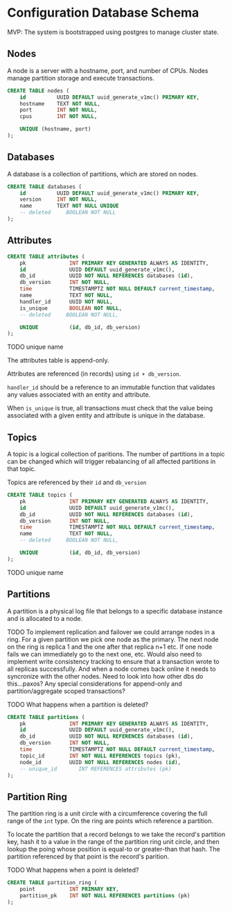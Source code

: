 # Configuration Database Schema

MVP: The system is bootstrapped using postgres to manage cluster state.

## Nodes

A node is a server with a hostname, port, and  number of CPUs. Nodes manage
partition storage and execute transactions.

```sql
CREATE TABLE nodes (
    id          UUID DEFAULT uuid_generate_v1mc() PRIMARY KEY,
    hostname    TEXT NOT NULL,
    port        INT NOT NULL,
    cpus        INT NOT NULL,

    UNIQUE (hostname, port)
);
```

## Databases

A database is a collection of partitions, which are stored on nodes.

```sql
CREATE TABLE databases (
    id          UUID DEFAULT uuid_generate_v1mc() PRIMARY KEY,
    version     INT NOT NULL,
    name        TEXT NOT NULL UNIQUE
    -- deleted     BOOLEAN NOT NULL
);
```

## Attributes

```sql
CREATE TABLE attributes (
    pk              INT PRIMARY KEY GENERATED ALWAYS AS IDENTITY,
    id              UUID DEFAULT uuid_generate_v1mc(),
    db_id           UUID NOT NULL REFERENCES databases (id),    
    db_version      INT NOT NULL,
    time            TIMESTAMPTZ NOT NULL DEFAULT current_timestamp,
    name            TEXT NOT NULL,
    handler_id      UUID NOT NULL,
    is_unique       BOOLEAN NOT NULL,
    -- deleted     BOOLEAN NOT NULL,

    UNIQUE          (id, db_id, db_version)
);
```

TODO unique name

The attributes table is append-only.

Attributes are referenced (in records) using `id + db_version`.

`handler_id` should be a reference to an immutable function that validates any
values associated with an entity and attribute.

When `is_unique` is true, all transactions must check that the value being
associated with a given entity and attribute is unique in the database.

## Topics

A topic is a logical collection of paritions. The number of partitions in a
topic can be changed which will trigger rebalancing of all affected partitions
in that topic.

Topics are referenced by their `id` and `db_version`

```sql
CREATE TABLE topics (
    pk              INT PRIMARY KEY GENERATED ALWAYS AS IDENTITY,
    id              UUID DEFAULT uuid_generate_v1mc(),
    db_id           UUID NOT NULL REFERENCES databases (id),
    db_version      INT NOT NULL,
    time            TIMESTAMPTZ NOT NULL DEFAULT current_timestamp,
    name            TEXT NOT NULL,
    -- deleted     BOOLEAN NOT NULL,

    UNIQUE          (id, db_id, db_version)
);
```

TODO unique name

## Partitions

A partition is a physical log file that belongs to a specific database instance
and is allocated to a node.

TODO To implement replication and failover we could arrange nodes in a ring. For
a given partition we pick one node as the primary. The next node on the ring is
replica 1 and the one after that replica n+1 etc. If one node fails we can
immediately go to the next one, etc. Would also need to implement write
consistency tracking to ensure that a transaction wrote to all replicas
successfully. And when a node comes back online it needs to syncronize with the
other nodes. Need to look into how other dbs do this...paxos? Any special
considerations for append-only and partition/aggregate scoped transactions?

TODO What happens when a partition is deleted?

```sql
CREATE TABLE partitions (
    pk              INT PRIMARY KEY GENERATED ALWAYS AS IDENTITY,
    id              UUID DEFAULT uuid_generate_v1mc(),
    db_id           UUID NOT NULL REFERENCES databases (id),
    db_version      INT NOT NULL,
    time            TIMESTAMPTZ NOT NULL DEFAULT current_timestamp,
    topic_id        INT NOT NULL REFERENCES topics (pk),
    node_id         UUID NOT NULL REFERENCES nodes (id),
    -- unique_id       INT REFERENCES attributes (pk)
);
```

## Partition Ring

The partition ring is a unit circle with a circumference covering the full range
of the `int` type. On the ring are points which reference a partition.

To locate the partition that a record belongs to we take the record's partition
key, hash it to a value in the range of the partition ring unit circle, and then
lookup the poing whose position is equal-to or greater-than that hash. The
partition referenced by that point is the record's parition.

TODO What happens when a point is deleted?

```sql
CREATE TABLE partition_ring (
    point           INT PRIMARY KEY,
    partition_pk    INT NOT NULL REFERENCES partitions (pk)
);
```